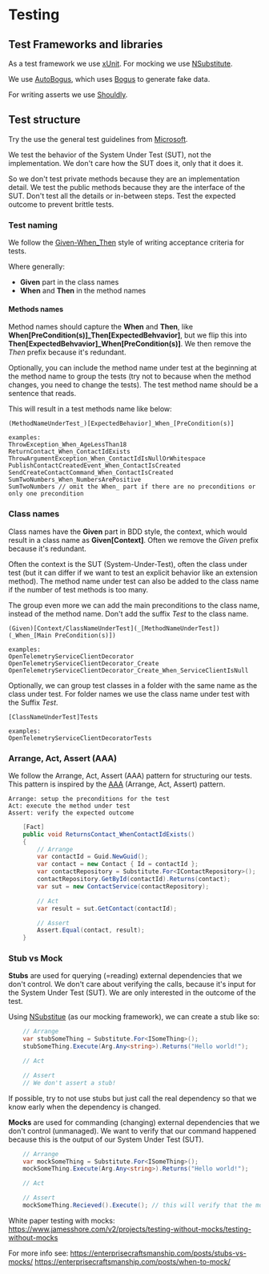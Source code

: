 # Testing

## Test Frameworks and libraries

As a test framework we use [xUnit](https://xunit.net/). For mocking we use [NSubstitute](https://nsubstitute.github.io/).

We use [AutoBogus](https://github.com/nickdodd79/AutoBogus), which uses [Bogus](https://github.com/bchavez/Bogus)
to generate fake data.

For writing asserts we use [Shouldly](https://docs.shouldly.org/).

## Test structure

Try the use the general test guidelines from [Microsoft](https://docs.microsoft.com/en-us/dotnet/core/testing/unit-testing-best-practices).

We test the behavior of the System Under Test (SUT), not the implementation. We don't care how the SUT does it, only
that it does it.

So we don't test private methods because they are an implementation detail. We test the public methods because they
are the interface of the SUT. Don't test all the details or in-between steps. Test the expected outcome to prevent
brittle tests.

### Test naming

We follow the [Given-When_Then](https://www.agilealliance.org/glossary/given-when-then/) style of writing acceptance
criteria for tests.

Where generally:
- **Given** part in the class names
- **When** and **Then** in the method names

#### Methods names

Method names should capture the **When** and **Then**, like **When[PreCondition(s)]_Then[ExpectedBehvavior]**, but we flip
this into **Then[ExpectedBehvavior]_When[PreCondition(s)]**. We then remove the _Then_ prefix because it's redundant.

Optionally, you can include the method name under test at the beginning at the method name to group the tests (try not to
because when the method changes, you need to change the tests). The test method name should be a sentence that reads.

This will result in a test methods name like below:

    (MethodNameUnderTest_)[ExpectedBehavior]_When_[PreCondition(s)]

    examples:
    ThrowException_When_AgeLessThan18
    ReturnContact_When_ContactIdExists
    ThrowArgumentException_When_ContactIdIsNullOrWhitespace
    PublishContactCreatedEvent_When_ContactIsCreated
    SendCreateContactCommand_When_ContactIsCreated
    SumTwoNumbers_When_NumbersArePositive
    SumTwoNumbers // omit the When_ part if there are no preconditions or only one precondition

### Class names
Class names have the **Given** part in BDD style, the context, which would result in a class name as **Given[Context]**.
Often we remove the _Given_ prefix because it's redundant.

Often the context is the SUT (System-Under-Test), often the class under test (but it can differ if we want to test an
explicit behavior like an extension method). The method name under test can also be added to the class name if the
number of test methods is too many.

The group even more we can add the main preconditions to the class name, instead of the method name. Don't add the
suffix _Test_ to the class name.

    (Given)[Context/ClassNameUnderTest](_[MethodNameUnderTest])(_When_[Main PreCondition(s)])

    examples:
    OpenTelemetryServiceClientDecorator
    OpenTelemetryServiceClientDecorator_Create
    OpenTelemetryServiceClientDecorator_Create_When_ServiceClientIsNull

Optionally, we can group test classes in a folder with the same name as the class under test. For folder names we use the
class name under test with the Suffix _Test_.

    [ClassNameUnderTest]Tests

    examples:
    OpenTelemetryServiceClientDecoratorTests

### Arrange, Act, Assert (AAA)

We follow the Arrange, Act, Assert (AAA) pattern for structuring our tests. This pattern is inspired by the
[AAA](https://en.wikipedia.org/wiki/Arrange-Act-Assert) (Arrange, Act, Assert) pattern.

    Arrange: setup the preconditions for the test
    Act: execute the method under test
    Assert: verify the expected outcome

```c#
    [Fact]
    public void ReturnsContact_WhenContactIdExists()
    {
        // Arrange
        var contactId = Guid.NewGuid();
        var contact = new Contact { Id = contactId };
        var contactRepository = Substitute.For<IContactRepository>();
        contactRepository.GetById(contactId).Returns(contact);
        var sut = new ContactService(contactRepository);

        // Act
        var result = sut.GetContact(contactId);

        // Assert
        Assert.Equal(contact, result);
    }
```

### Stub vs Mock

**Stubs** are used for querying (=reading) external dependencies that we don't control. We don't care about verifying
the calls, because it's input for the System Under Test (SUT). We are only interested in the outcome of the test.

Using [NSubstitue](https://nsubstitute.github.io/) (as our mocking framework), we can create a stub like so:

```c#
    // Arrange
    var stubSomeThing = Substitute.For<ISomeThing>();
    stubSomeThing.Execute(Arg.Any<string>).Returns("Hello world!");

    // Act

    // Assert
    // We don't assert a stub!
```

If possible, try to not use stubs but just call the real dependency so that we know early when the dependency is
changed.

**Mocks** are used for commanding (changing) external dependencies that we don't control (unmanaged). We want to verify
that our command happened because this is the output of our System Under Test (SUT).

```c#
    // Arrange
    var mockSomeThing = Substitute.For<ISomeThing>();
    mockSomeThing.Execute(Arg.Any<string>).Returns("Hello world!");

    // Act

    // Assert
    mockSomeThing.Recieved().Execute(); // this will verify that the mock has be called
```

White paper testing with mocks: https://www.jamesshore.com/v2/projects/testing-without-mocks/testing-without-mocks

For more info see:
https://enterprisecraftsmanship.com/posts/stubs-vs-mocks/
https://enterprisecraftsmanship.com/posts/when-to-mock/
